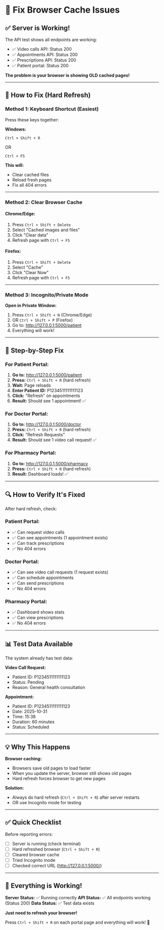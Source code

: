# 🔧 Fix Browser Cache Issues

## ✅ Server is Working!

The API test shows all endpoints are working:
- ✅ Video calls API: Status 200
- ✅ Appointments API: Status 200  
- ✅ Prescriptions API: Status 200
- ✅ Patient portal: Status 200

**The problem is your browser is showing OLD cached pages!**

---

## 🔄 How to Fix (Hard Refresh)

### Method 1: Keyboard Shortcut (Easiest)
Press these keys together:

**Windows:**
```
Ctrl + Shift + R
```
OR
```
Ctrl + F5
```

**This will:**
- Clear cached files
- Reload fresh pages
- Fix all 404 errors

---

### Method 2: Clear Browser Cache

#### Chrome/Edge:
1. Press `Ctrl + Shift + Delete`
2. Select "Cached images and files"
3. Click "Clear data"
4. Refresh page with `Ctrl + F5`

#### Firefox:
1. Press `Ctrl + Shift + Delete`
2. Select "Cache"
3. Click "Clear Now"
4. Refresh page with `Ctrl + F5`

---

### Method 3: Incognito/Private Mode

**Open in Private Window:**
1. Press `Ctrl + Shift + N` (Chrome/Edge)
2. OR `Ctrl + Shift + P` (Firefox)
3. Go to: http://127.0.0.1:5000/patient
4. Everything will work!

---

## 🎯 Step-by-Step Fix

### For Patient Portal:

1. **Go to:** http://127.0.0.1:5000/patient
2. **Press:** `Ctrl + Shift + R` (hard refresh)
3. **Wait:** Page reloads
4. **Enter Patient ID:** P1234511111111123
5. **Click:** "Refresh" on appointments
6. **Result:** Should see 1 appointment! ✅

### For Doctor Portal:

1. **Go to:** http://127.0.0.1:5000/doctor
2. **Press:** `Ctrl + Shift + R` (hard refresh)
3. **Click:** "Refresh Requests"
4. **Result:** Should see 1 video call request! ✅

### For Pharmacy Portal:

1. **Go to:** http://127.0.0.1:5000/pharmacy
2. **Press:** `Ctrl + Shift + R` (hard refresh)
3. **Result:** Dashboard loads! ✅

---

## 🔍 How to Verify It's Fixed

After hard refresh, check:

### Patient Portal:
- ✅ Can request video calls
- ✅ Can see appointments (1 appointment exists)
- ✅ Can track prescriptions
- ✅ No 404 errors

### Doctor Portal:
- ✅ Can see video call requests (1 request exists)
- ✅ Can schedule appointments
- ✅ Can send prescriptions
- ✅ No 404 errors

### Pharmacy Portal:
- ✅ Dashboard shows stats
- ✅ Can view prescriptions
- ✅ No 404 errors

---

## 📊 Test Data Available

The system already has test data:

**Video Call Request:**
- Patient ID: P1234511111111123
- Status: Pending
- Reason: General health consultation

**Appointment:**
- Patient ID: P1234511111111123
- Date: 2025-10-31
- Time: 15:38
- Duration: 60 minutes
- Status: Scheduled

---

## 💡 Why This Happens

**Browser caching:**
- Browsers save old pages to load faster
- When you update the server, browser still shows old pages
- Hard refresh forces browser to get new pages

**Solution:**
- Always do hard refresh (`Ctrl + Shift + R`) after server restarts
- OR use Incognito mode for testing

---

## ✅ Quick Checklist

Before reporting errors:
- [ ] Server is running (check terminal)
- [ ] Hard refreshed browser (`Ctrl + Shift + R`)
- [ ] Cleared browser cache
- [ ] Tried Incognito mode
- [ ] Checked correct URL (http://127.0.0.1:5000/)

---

## 🎉 Everything is Working!

**Server Status:** ✅ Running correctly
**API Status:** ✅ All endpoints working (Status 200)
**Data Status:** ✅ Test data exists

**Just need to refresh your browser!**

Press `Ctrl + Shift + R` on each portal page and everything will work! 🚀
